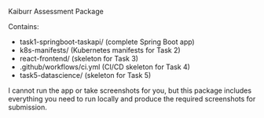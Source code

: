 Kaiburr Assessment Package

Contains:
- task1-springboot-taskapi/   (complete Spring Boot app)
- k8s-manifests/              (Kubernetes manifests for Task 2)
- react-frontend/             (skeleton for Task 3)
- .github/workflows/ci.yml    (CI/CD skeleton for Task 4)
- task5-datascience/         (skeleton for Task 5)

I cannot run the app or take screenshots for you, but this package includes everything you need to run locally and produce the required screenshots for submission.
